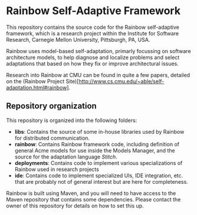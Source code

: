 # Rainbow Self-Adaptive Framework

This repository contains the source code for the Rainbow self-adaptive framework, which is a research project within the Institute for Software Research, Carnegie Mellon University, Pittsburgh, PA, USA.

Rainbow uses model-based self-adaptation, primarly focussing on software architecture models, to help diagnose and localize problems and select adaptations that based on how they fix or improve architectural issues.

Research into Rainbow at CMU can be found in quite a few papers, detailed on the (Rainbow Project Site)[http://www.cs.cmu.edu/~able/self-adaptation.html#rainbow].

## Repository organization
This repository is organized into the following folders:

- **libs**: Contains the source of some in-house libraries used by Rainbow for distributed communication.
- **rainbow**: Contains Rainbow framework code, including definition of general Acme models for use inside the Models Manager, and the source for the adaptation language *Stitch*.
- **deployments**: Contains code to implement various specializations of Rainbow used in research projects
- **ide**: Contains code to implement specialized UIs, IDE integration, etc. that are probably not of general interest but are here for completeness.


Rainbow is built using Maven, and you will need to have access to the Maven repository that contains some dependencies. Please contact the owner of this repository for details on how to set this up.
